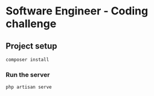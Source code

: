 # Software Engineer - Coding challenge


## Project setup
```
composer install
```

### Run the server
```
php artisan serve

